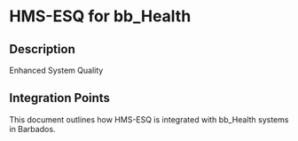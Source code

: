 # HMS-ESQ for bb_Health

## Description

Enhanced System Quality

## Integration Points

This document outlines how HMS-ESQ is integrated with bb_Health systems in Barbados.
